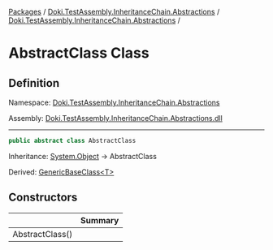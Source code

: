 [Packages](../../README.md) / [Doki.TestAssembly.InheritanceChain.Abstractions](../README.md) / [Doki.TestAssembly.InheritanceChain.Abstractions](README.md) / 

# AbstractClass Class

## Definition

Namespace: [Doki.TestAssembly.InheritanceChain.Abstractions](README.md)

Assembly: [Doki.TestAssembly.InheritanceChain.Abstractions.dll](../README.md)

---

```csharp
public abstract class AbstractClass
```

Inheritance: [System.Object](https://learn.microsoft.com/en-us/dotnet/api/System.Object) → AbstractClass

Derived: [GenericBaseClass&lt;T&gt;](../../Doki.TestAssembly.InheritanceChain/Doki.TestAssembly.InheritanceChain/Doki.TestAssembly.InheritanceChain.GenericBaseClass_1.md)

## Constructors

|   |Summary|
|---|---|
|AbstractClass()||


